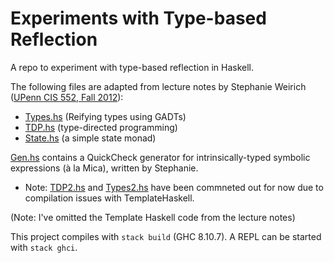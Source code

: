 # Experiments with Type-based Reflection

A repo to experiment with type-based reflection in Haskell. 

The following files are adapted from lecture notes by Stephanie Weirich ([UPenn CIS 552, Fall 2012](https://www.seas.upenn.edu/~cis5520/12fa/schedule.html)):
- [Types.hs](./src/Types.hs) (Reifying types using GADTs)
- [TDP.hs](./src/TDP.hs) (type-directed programming)
- [State.hs](./src/State.hs) (a simple state monad)

[Gen.hs](./src/Gen.hs) contains a QuickCheck generator for intrinsically-typed
symbolic expressions (à la Mica), written by Stephanie.

- Note: [TDP2.hs](./src/TDP2.hs) and [Types2.hs](./src/Types2.hs) have been commneted out for now due to compilation issues with TemplateHaskell.

(Note: I've omitted the Template Haskell code from the lecture notes)

This project compiles with `stack build` (GHC 8.10.7). A REPL can be started with `stack ghci`.
